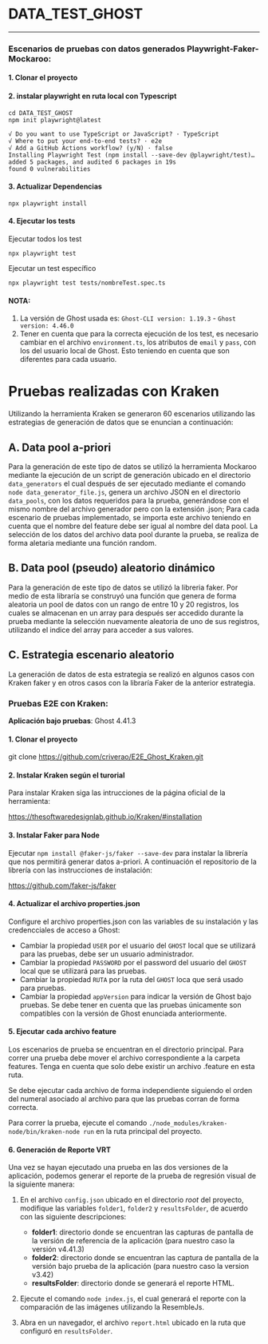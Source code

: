 # DATA_TEST_GHOST

***
### Escenarios de pruebas con datos generados Playwright-Faker-Mockaroo:

#### 1. Clonar el proyecto
#### 2. instalar playwright en ruta local con Typescript
```
cd DATA_TEST_GHOST 
npm init playwright@latest

√ Do you want to use TypeScript or JavaScript? · TypeScript
√ Where to put your end-to-end tests? · e2e
√ Add a GitHub Actions workflow? (y/N) · false
Installing Playwright Test (npm install --save-dev @playwright/test)…
added 5 packages, and audited 6 packages in 19s
found 0 vulnerabilities
```
#### 3. Actualizar Dependencias
```
npx playwright install  
```
#### 4. Ejecutar los tests
Ejecutar todos los test
```
npx playwright test
```
Ejecutar un test específico
```
npx playwright test tests/nombreTest.spec.ts
```
#### NOTA:
1. La versión de Ghost usada es: 
`Ghost-CLI version: 1.19.3` - `Ghost version: 4.46.0`
2. Tener en cuenta que para la correcta ejecución de los test, es necesario cambiar en el archivo `environment.ts`, los atributos de `email` y `pass`, con los del usuario local de Ghost. Esto teniendo en cuenta que son diferentes para cada usuario.

# Pruebas realizadas con Kraken

Utilizando la herramienta Kraken se generaron 60 escenarios utilizando las estrategias de generación de datos que se enuncian a continuación:

## A. Data pool a-priori

Para la generación de este tipo de datos se utilizó la herramienta Mockaroo mediante la ejecución de un script de generación ubicado en el directorio `data_generators` el cual después de ser ejecutado mediante el comando `node data_generator_file.js`, genera un archivo JSON en el directorio `data_pools`, con los datos requeridos para la prueba, generándose con el mismo nombre del archivo generador pero con la extensión .json; Para cada escenario de pruebas implementado, se importa este archivo teniendo en cuenta que el nombre del feature debe ser igual al nombre del data pool. La selección de los datos del archivo data pool durante la prueba, se realiza de forma aletaria mediante una función random.

## B. Data pool (pseudo) aleatorio dinámico

Para la generación de este tipo de datos se utilizó la libreria faker. Por medio de esta libraría se construyó una función que genera de forma aleatoria un pool de datos con un rango de entre 10 y 20 registros, los cuales se almacenan en un array para después ser accedido durante la prueba mediante la selección nuevamente aleatoria de uno de sus registros, utilizando el indice del array para acceder a sus valores.

## C. Estrategia escenario aleatorio

La generación de datos de esta estrategia se realizó en algunos casos con Kraken faker y en otros casos con la libraría Faker de la anterior estrategia.

### Pruebas E2E con Kraken:

**Aplicación bajo pruebas**: Ghost 4.41.3

#### 1. Clonar el proyecto

git clone https://github.com/criverao/E2E_Ghost_Kraken.git

#### 2. Instalar Kraken según el turorial

Para instalar Kraken siga las intrucciones de la página oficial de la herramienta:

https://thesoftwaredesignlab.github.io/Kraken/#installation

#### 3. Instalar Faker para Node

Ejecutar `npm install @faker-js/faker --save-dev` para instalar la librería que nos permitirá generar datos a-priori. A continuación el repositorio de la librería con las instrucciones de instalación:

https://github.com/faker-js/faker

#### 4. Actualizar el archivo properties.json

Configure el archivo properties.json con las variables de su instalación y las credencciales de acceso a Ghost:
- Cambiar la propiedad `USER` por el usuario del `GHOST` local que se utilizará para las pruebas, debe ser un usuario administrador. 
- Cambiar la propiedad `PASSWORD` por el password del usuario del `GHOST` local que se utilizará para las pruebas. 
- Cambiar la propiedad `RUTA` por la ruta del `GHOST` loca que será usado para pruebas. 
- Cambiar la propiedad `appVersion` para indicar la versión de Ghost bajo pruebas. Se debe tener en cuenta que las pruebas únicamente son compatibles con la versión de Ghost enunciada anteriormente.

#### 5. Ejecutar cada archivo feature

Los escenarios de prueba se encuentran en el directorio principal. Para correr una prueba debe mover el archivo correspondiente a la carpeta features. Tenga en cuenta que solo debe existir un archivo .feature en esta ruta.

Se debe ejecutar cada archivo de forma independiente siguiendo el orden del numeral asociado al archivo para que las pruebas corran de forma correcta.

Para correr la prueba, ejecute el comando `./node_modules/kraken-node/bin/kraken-node run` en la ruta principal del proyecto.

#### 6. Generación de Reporte VRT

Una vez se hayan ejecutado una prueba en las dos versiones de la aplicación, podemos generar el reporte de la prueba de regresión visual de la siguiente manera:

1. En el archivo `config.json` ubicado en el directorio _root_ del proyecto, modifique las variables `folder1`, `folder2` y `resultsFolder`, de acuerdo con las siguiente descripciones:
    - **folder1**: directorio donde se encuentran las capturas de pantalla de la versión de referencia de la aplicación (para nuestro caso la versión v4.41.3)
    - **folder2**: directorio donde se encuentran las captura de pantalla de la versión bajo prueba de la aplicación (para nuestro caso la version v3.42)
    - **resultsFolder**: directorio donde se generará el reporte HTML.

2. Ejecute el comando `node index.js`, el cual generará el reporte con la comparación de las imágenes utilizando la ResembleJs.
3. Abra en un navegador, el archivo `report.html` ubicado en la ruta que configuró en `resultsFolder`.



